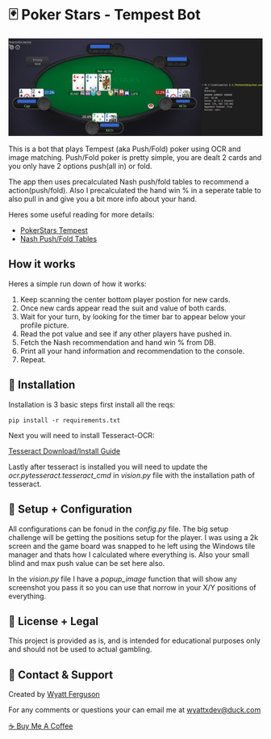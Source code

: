# :black_joker: Poker Stars - Tempest Bot

![Tempest Bot Running](screenshot.png)

This is a bot that plays Tempest (aka Push/Fold) poker using OCR and image matching. Push/Fold poker is pretty simple, you are dealt 2 cards and you only have 2 options push(all in) or fold.

The app then uses precalculated Nash push/fold tables to recommend a action(push/fold). Also I precalculated the hand win % in a seperate table to also pull in and give you a bit more info about your hand.

Heres some useful reading for more details:

- [PokerStars Tempest](https://www.pokerstars.com/poker/games/tempest/)
- [Nash Push/Fold Tables](https://matchpoker.com/learn/strategy-guides/push-fold-charts)

## How it works

Heres a simple run down of how it works:

1. Keep scanning the center bottom player postion for new cards.
2. Once new cards appear read the suit and value of both cards.
3. Wait for your turn, by looking for the timer bar to appear below your profile picture.
4. Read the pot value and see if any other players have pushed in.
5. Fetch the Nash recommendation and hand win % from DB.
6. Print all your hand information and recommendation to the console.
7. Repeat.

## :microscope: Installation

Installation is 3 basic steps first install all the reqs:

    pip install -r requirements.txt

Next you will need to install Tesseract-OCR:

[Tesseract Download/Install Guide](https://github.com/UB-Mannheim/tesseract/wiki)

Lastly after tesseract is installed you will need to update the _ocr.pytesseract.tesseract_cmd_ in _vision.py_ file with the installation path of tesseract.

## :shaved_ice: Setup + Configuration

All configurations can be fonud in the _config.py_ file. The big setup challenge will be getting the positions setup for the player. I was using a 2k screen and the game board was snapped to he left using the Windows tile manager and thats how I calculated where everything is. Also your small blind and max push value can be set here also.

In the _vision.py_ file I have a _popup_image_ function that will show any screenshot you pass it so you can use that norrow in your X/Y positions of everything.

## :ramen: License + Legal

This project is provided as is, and is intended for educational purposes only and should not be used to actual gambling.

## :postbox: Contact & Support

Created by [Wyatt Ferguson](wyattxdev@duck.com)

For any comments or questions your can email me at [wyattxdev@duck.com](wyattxdev@duck.com)

[:coffee: Buy Me A Coffee](https://www.buymeacoffee.com/wyattferguson)
